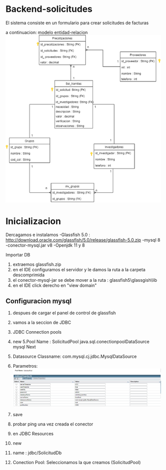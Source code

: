 # Backend-solicitudes

El sistema consiste en un formulario para crear solicitudes de facturas


a continuacion: modelo entidad-relacion
![Test Image 6](https://github.com/juan-urrego/Backend-solicitudes/blob/master/Solicitudes.png)





# Inicializacion

Dercagamos e instalamos 
-Glassfish 5.0 : http://download.oracle.com/glassfish/5.0/release/glassfish-5.0.zip
-mysql 8
-conector-mysql.jar v8
-Openjdk 11 y 8

Importar DB 

1. extraemos glassfish.zip
2. en el IDE configuramos el servidor y le damos la ruta a la carpeta descomprimida
3. el conector-mysql-jar se debe mover a la ruta : glassfish5\glassgish\lib
4. en el IDE click derecho en "view domain"

## Configuracion mysql
1. despues de cargar el panel de control de glassfish
2. vamos a la seccion de JDBC 
3. JDBC Connection pools
4. new
5.Pool Name : SolicitudPool
              java.sql.conectionpoolDataSource
              mysql
     Next
6. Datasource Classname: com.mysql.cj.jdbc.MysqlDataSource
7. Parametros: 
![Test Image 1](https://github.com/juan-urrego/Backend-solicitudes/blob/master/Pool.png)
8. save
9. probar ping una vez creada el conector

10. en JDBC Resources
11. new
12. name : jdbc/SolicitudDb
13. Conection Pool: Seleccionamos la que creamos (SolicitudPool)
